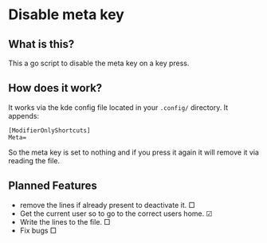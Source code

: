 # Disable meta key
## What is this?
This a go script to disable the meta key on a key press.
## How does it work?
It works via the kde config file located in your `.config/` directory.
It appends:
```
[ModifierOnlyShortcuts]
Meta=
```
So the meta key is set to nothing and if you press it again it will remove it via reading the file.
## Planned Features
- remove the lines if already present to deactivate it. □
- Get the current user so to go to the correct users home. ☑
- Write the lines to the file. □
- Fix bugs □